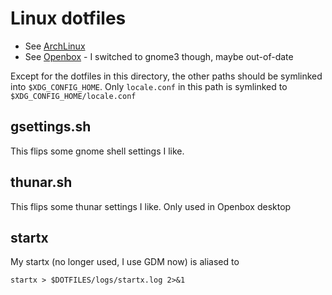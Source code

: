 # Linux dotfiles

- See [ArchLinux](arch.md)
- See [Openbox](openbox.md) - I switched to gnome3 though, maybe out-of-date

Except for the dotfiles in this directory, the other paths should be symlinked
into `$XDG_CONFIG_HOME`. Only `locale.conf` in this path is symlinked to
`$XDG_CONFIG_HOME/locale.conf`

## gsettings.sh

This flips some gnome shell settings I like.

## thunar.sh

This flips some thunar settings I like. Only used in Openbox desktop

## startx

My startx (no longer used, I use GDM now) is aliased to

    startx > $DOTFILES/logs/startx.log 2>&1


